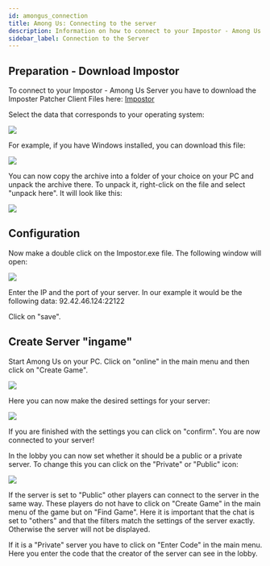 ```yaml
---
id: amongus_connection
title: Among Us: Connecting to the server
description: Information on how to connect to your Impostor - Among Us server - ZAP-Hosting.com Documentation
sidebar_label: Connection to the Server
---
```


## Preparation - Download Impostor

To connect to your Impostor - Among Us Server you have to download the Imposter Patcher Client Files here:
[Impostor](https://ci.appveyor.com/project/Impostor/Impostor/branch/dev/artifacts)

Select the data that corresponds to your operating system:

![](https://screensaver01.zap-hosting.com/index.php/s/rMFgTyzF7wxnjxN/preview)

For example, if you have Windows installed, you can download this file:

![](https://screensaver01.zap-hosting.com/index.php/s/9LMR43y8GprHzes/preview)

You can now copy the archive into a folder of your choice on your PC and unpack the archive there.
To unpack it, right-click on the file and select "unpack here".
It will look like this:

![](https://screensaver01.zap-hosting.com/index.php/s/tGMwEqcqa9y4BC6/preview)


## Configuration
Now make a double click on the Impostor.exe file.
The following window will open:

![](https://screensaver01.zap-hosting.com/index.php/s/Ws8Dpgj7JFFJo5K/preview)

Enter the IP and the port of your server.
In our example it would be the following data:
92.42.46.124:22122

Click on "save".

## Create Server "ingame"

Start Among Us on your PC.
Click on "online" in the main menu and then click on "Create Game".

![](https://screensaver01.zap-hosting.com/index.php/s/9GatqyTk3REn2qF/preview)

Here you can now make the desired settings for your server:

![](https://screensaver01.zap-hosting.com/index.php/s/oifZ4Nx9FkwR6d2/preview)

If you are finished with the settings you can click on "confirm".
You are now connected to your server!

In the lobby you can now set whether it should be a public or a private server.
To change this you can click on the "Private" or "Public" icon:

![](https://screensaver01.zap-hosting.com/index.php/s/WecjHwipkQyyx5X/preview)

If the server is set to "Public" other players can connect to the server in the same way.
These players do not have to click on "Create Game" in the main menu of the game but on "Find Game".
Here it is important that the chat is set to "others" and that the filters match the settings of the server exactly.
Otherwise the server will not be displayed.

If it is a "Private" server you have to click on "Enter Code" in the main menu.
Here you enter the code that the creator of the server can see in the lobby.

